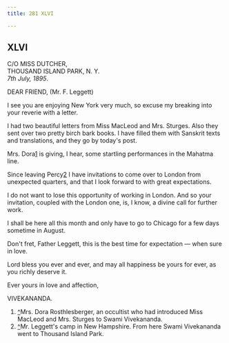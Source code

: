 ```yaml
---
title: 281 XLVI

---
```

  

  


## XLVI

C/O MISS DUTCHER,  
THOUSAND ISLAND PARK, N. Y.  
*7th July, 1895*.

DEAR FRIEND, (Mr. F. Leggett)

I see you are enjoying New York very much, so excuse my breaking into
your reverie with a letter.

I had two beautiful letters from Miss MacLeod and Mrs. Sturges. Also
they sent over two pretty birch bark books. I have filled them with
Sanskrit texts and translations, and they go by today's post.

Mrs. Dora[1](#fn1) is giving, I hear, some startling performances in the
Mahatma line.

Since leaving Percy[2](#fn2) I have invitations to come over to London
from unexpected quarters, and that I look forward to with great
expectations.

I do not want to lose this opportunity of working in London. And so your
invitation, coupled with the London one, is, I know, a divine call for
further work.

I shall be here all this month and only have to go to Chicago for a few
days sometime in August.

Don't fret, Father Leggett, this is the best time for expectation — when
sure in love.

Lord bless you ever and ever, and may all happiness be yours for ever,
as you richly deserve it.

Ever yours in love and affection,

VIVEKANANDA.

1.  [^](#txt1)Mrs. Dora Rosthlesberger, an occultist who had introduced
    Miss MacLeod and Mrs. Sturges to Swami Vivekananda.
2.  [^](#txt2)Mr. Leggett's camp in New Hampshire. From here Swami
    Vivekananda went to Thousand Island Park.